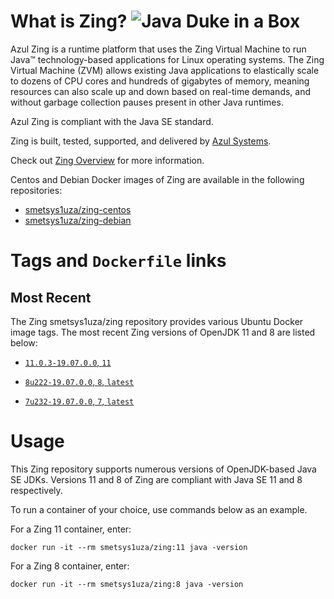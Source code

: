What is Zing? ![Java Duke in a Box][1]
======================================

Azul Zing is a runtime platform that uses the Zing Virtual Machine to run Java™ technology-based applications for Linux operating systems. The Zing Virtual Machine (ZVM) allows existing Java applications to elastically scale to dozens of CPU cores and hundreds of gigabytes of memory, meaning resources can also scale up and down based on real-time demands, and without garbage collection pauses present in other Java runtimes.

Azul Zing is compliant with the Java SE standard. 

Zing is built, tested, supported, and delivered by [Azul Systems][2].

Check out [Zing Overview][3] for more information.

Centos and Debian Docker images of Zing are available in the following repositories:

  * [smetsys1uza/zing-centos][5]
  * [smetsys1uza/zing-debian][6]

Tags and `Dockerfile` links
===========================

Most Recent
-----------

The Zing smetsys1uza/zing repository provides various Ubuntu Docker image tags. The most recent Zing versions of OpenJDK 11 and 8 are listed below:

 * [`11.0.3-19.07.0.0`, `11`][52]

 * [`8u222-19.07.0.0`, `8`, `latest`][53]

 * [`7u232-19.07.0.0`, `7`, `latest`][54]


Usage
=====

This Zing repository supports numerous versions of OpenJDK-based Java SE JDKs. Versions 11 and 8 of Zing are compliant with Java SE 11 and 8 respectively.

To run a container of your choice, use commands below as an example.

For a Zing 11 container, enter:

    docker run -it --rm smetsys1uza/zing:11 java -version

For a Zing 8 container, enter:

    docker run -it --rm smetsys1uza/zing:8 java -version


  [1]: https://www.azul.com/files/ZuluDocker60.gif
  [2]: http://www.azul.com/zing
  [3]: https://www.azul.com/products/zing/
  [5]: https://hub.docker.com/r/smetsys1uza/zing-centos
  [6]: https://hub.docker.com/r/smetsys1uza/zing-debian
  [52]: https://github.com/alex01t/zing/blob/master/ubuntu/11.0.3-19.07.0.0/Dockerfile
  [53]: https://github.com/alex01t/zing/blob/master/ubuntu/8u222-19.07.0.0/Dockerfile
  [54]: https://github.com/alex01t/zing/blob/master/ubuntu/7u232-19.07.0.0/Dockerfile
  
